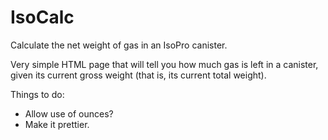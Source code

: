 # IsoCalc
Calculate the net weight of gas in an IsoPro canister.

Very simple HTML page that will tell you how much gas is left in a canister, given its current gross weight (that is, its current total weight).

Things to do: 
* Allow use of ounces?
* Make it prettier.


